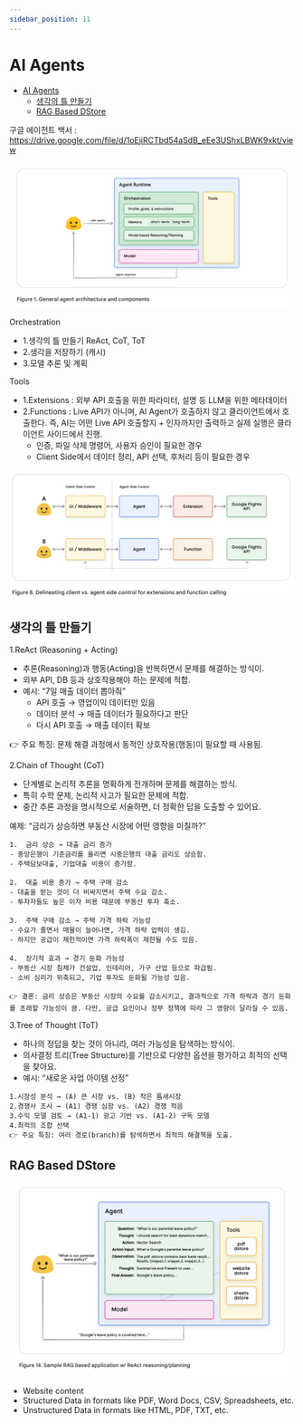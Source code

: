 ```yaml
---
sidebar_position: 11
---
```


# AI Agents    

- [AI Agents](#ai-agents)
  - [생각의 틀 만들기](#생각의-틀-만들기)
  - [RAG Based DStore](#rag-based-dstore)


구글 에이전트 백서 : https://drive.google.com/file/d/1oEjiRCTbd54aSdB_eEe3UShxLBWK9xkt/view    


![Alt text](image-8.png)  

Orchestration  
- 1.생각의 틀 만들기 ReAct, CoT, ToT
- 2.생각을 저장하기 (캐시)  
- 3.모델 추론 및 계획  

Tools  
- 1.Extensions : 외부 API 호출을 위한 파라미터, 설명 등 LLM을 위한 메타데이터  
- 2.Functions : Live API가 아니며, AI Agent가 호출하지 않고 클라이언트에서 호출한다. 즉, AI는 어떤 Live API 호출할지 + 인자까지만 출력하고 실제 실행은 클라이언트 사이드에서 진행.  
  - 인증, 파일 삭제 명령어, 사용자 승인이 필요한 경우  
  - Client Side에서 데이터 정리, API 선택, 후처리 등이 필요한 경우

![Alt text](image-7.png)


## 생각의 틀 만들기


1.ReAct (Reasoning + Acting)
- 추론(Reasoning)과 행동(Acting)을 반복하면서 문제를 해결하는 방식이.
- 외부 API, DB 등과 상호작용해야 하는 문제에 적합.  
- 예시: “7일 매출 데이터 뽑아줘”  
  - API 호출 → 영업이익 데이터만 있음  
  - 데이터 분석 → 매출 데이터가 필요하다고 판단 
  - 다시 API 호출 → 매출 데이터 확보  

👉 주요 특징: 문제 해결 과정에서 동적인 상호작용(행동)이 필요할 때 사용됨.  

2.Chain of Thought (CoT)
- 단계별로 논리적 추론을 명확하게 전개하며 문제를 해결하는 방식.
- 특히 수학 문제, 논리적 사고가 필요한 문제에 적합.
- 중간 추론 과정을 명시적으로 서술하면, 더 정확한 답을 도출할 수 있어요.

예제: “금리가 상승하면 부동산 시장에 어떤 영향을 미칠까?”
```
1.	금리 상승 → 대출 금리 증가
- 중앙은행이 기준금리를 올리면 시중은행의 대출 금리도 상승함.
- 주택담보대출, 기업대출 비용이 증가함.

2.	대출 비용 증가 → 주택 구매 감소
- 대출을 받는 것이 더 비싸지면서 주택 수요 감소.
- 투자자들도 높은 이자 비용 때문에 부동산 투자 축소.

3.	주택 구매 감소 → 주택 가격 하락 가능성
- 수요가 줄면서 매물이 늘어나면, 가격 하락 압력이 생김.
- 하지만 공급이 제한적이면 가격 하락폭이 제한될 수도 있음.

4.	장기적 효과 → 경기 둔화 가능성
- 부동산 시장 침체가 건설업, 인테리어, 가구 산업 등으로 파급됨.
- 소비 심리가 위축되고, 기업 투자도 둔화될 가능성 있음.

👉 결론: 금리 상승은 부동산 시장의 수요를 감소시키고, 결과적으로 가격 하락과 경기 둔화를 초래할 가능성이 큼. 다만, 공급 요인이나 정부 정책에 따라 그 영향이 달라질 수 있음.
```

3.Tree of Thought (ToT)
- 하나의 정답을 찾는 것이 아니라, 여러 가능성을 탐색하는 방식이.
- 의사결정 트리(Tree Structure)를 기반으로 다양한 옵션을 평가하고 최적의 선택을 찾아요.
- 예시: “새로운 사업 아이템 선정”
```
1.시장성 분석 → (A) 큰 시장 vs. (B) 작은 틈새시장
2.경쟁사 조사 → (A1) 경쟁 심함 vs. (A2) 경쟁 적음
3.수익 모델 검토 → (A1-1) 광고 기반 vs. (A1-2) 구독 모델
4.최적의 조합 선택
👉 주요 특징: 여러 경로(branch)를 탐색하면서 최적의 해결책을 도출.
```

## RAG Based DStore  

![Alt text](image-9.png)

- Website content
- Structured Data in formats like PDF, Word Docs, CSV, Spreadsheets, etc.
- Unstructured Data in formats like HTML, PDF, TXT, etc.